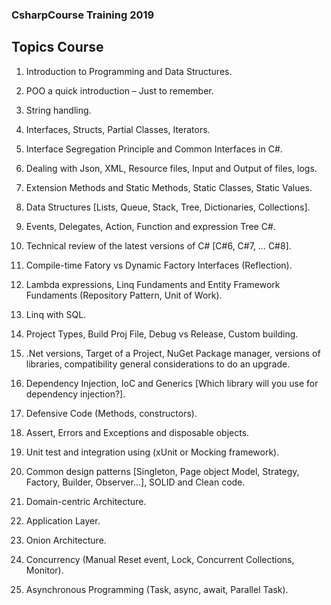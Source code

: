 ### CsharpCourse Training 2019

## Topics Course

1. Introduction to Programming and Data Structures.

2.	POO a quick introduction – Just to remember.
3.	String handling.
4.	Interfaces, Structs, Partial Classes, Iterators.
5.	Interface Segregation Principle and Common Interfaces in C#.
6.	Dealing with Json, XML, Resource files, Input and Output of files, logs.
7.	Extension Methods and Static Methods, Static Classes, Static Values.
8.	Data Structures [Lists, Queue, Stack, Tree, Dictionaries, Collections].
9.	Events, Delegates, Action, Function and expression Tree C#.
10.	Technical review of the latest versions of C# [C#6, C#7, … C#8].
11.	Compile-time Fatory vs Dynamic Factory Interfaces (Reflection).
12.	Lambda expressions, Linq Fundaments and Entity Framework Fundaments (Repository Pattern, Unit of Work).
13.	Linq with SQL.
14.	Project Types, Build Proj File, Debug vs Release, Custom building.
15.	.Net versions, Target of a Project, NuGet Package manager, versions of libraries, compatibility general considerations to do an upgrade.
16.	Dependency Injection, IoC and Generics [Which library will you use for dependency injection?].
17.	Defensive Code (Methods, constructors).
18.	Assert, Errors and Exceptions and disposable objects.
19.	Unit test and integration using (xUnit or Mocking framework).
20.	Common design patterns [Singleton, Page object Model, Strategy, Factory, Builder, Observer…], SOLID and Clean code.
21.	Domain-centric Architecture.
22.	Application Layer.
23.	Onion Architecture.
24.	Concurrency (Manual Reset event, Lock, Concurrent Collections, Monitor).
25.	Asynchronous Programming (Task, async, await, Parallel Task).
